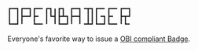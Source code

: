 <pre>
┏━┓┏━┓┏━╸┏┓╻┏┓ ┏━┓╺┳┓┏━╸┏━╸┏━┓
┃ ┃┣━┛┣╸ ┃┗┫┣┻┓┣━┫ ┃┃┃╺┓┣╸ ┣┳┛
┗━┛╹  ┗━╸╹ ╹┗━┛╹ ╹╺┻┛┗━┛┗━╸╹┗╸
</pre>

Everyone's favorite way to issue a [OBI compliant Badge](http://openbadges.org).
